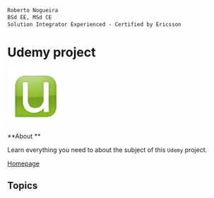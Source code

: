 ```
Roberto Nogueira  
BSd EE, MSd CE
Solution Integrator Experienced - Certified by Ericsson
```
# Udemy project

![udemy image](images/udemy.png)

**About **

Learn everything you need to about the subject of this `Udemy` project.

[Homepage](https://udemy.com)

## Topics
```
```
